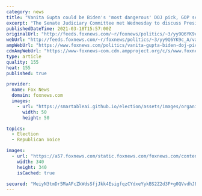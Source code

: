 ```yaml
---
category: news
title: "Vanita Gupta could be Biden's 'most dangerous' DOJ pick, GOP senator argues, while Dem leader decries 'smears'"
excerpt: "The Senate Judiciary Committee met Wednesday to discuss President Biden's nominations of Lisa Monaco to be the next deputy attorney general and Vanita Gupta as associate attorney general."
publishedDateTime: 2021-03-18T15:57:00Z
originalUrl: "http://feeds.foxnews.com/~r/foxnews/politics/~3/yy9Q6YK9c_A/vanita-gupta-biden-doj-pick-john-cornyn"
webUrl: "http://feeds.foxnews.com/~r/foxnews/politics/~3/yy9Q6YK9c_A/vanita-gupta-biden-doj-pick-john-cornyn"
ampWebUrl: "https://www.foxnews.com/politics/vanita-gupta-biden-doj-pick-john-cornyn.amp"
cdnAmpWebUrl: "https://www-foxnews-com.cdn.ampproject.org/c/s/www.foxnews.com/politics/vanita-gupta-biden-doj-pick-john-cornyn.amp"
type: article
quality: 155
heat: 155
published: true

provider:
  name: Fox News
  domain: foxnews.com
  images:
    - url: "https://smartableai.github.io/election/assets/images/organizations/foxnews.com-50x50.jpg"
      width: 50
      height: 50

topics:
  - Election
  - Republican Voice

images:
  - url: "https://a57.foxnews.com/static.foxnews.com/foxnews.com/content/uploads/2021/03/340/340/RonnBlitzerHeadshot.jpg?ve=1&tl=1"
    width: 340
    height: 340
    isCached: true

secured: "MeiyN3tmDr5MaAFcZkWdsSfjJkk4EsigfqzCYdxeYykBS2Z2d3F+g0QVvdhJEXtUptQImYA5EazNqq/AtfNChmzcm3OK6pEk21bFEMHiKLq5nsISwyRQaCVo+k/2vCMNAhhoyGQY7QpdoNfchNPs7MNW2Ep/t2wLrjiJA7jlUdALGkADGoJGd2KcjJIrbDt9vrktHQLbuI0zWmNcjVSjOiQtABsUldX9l3JJnSrMQgcBO1gXFm8L4gLTND2x7kXZG18lyTG7WokfYrxVY6beJiRIAvKp+7me1zF9YFoV+zKJAnutNdTvQDEk+lDkPfMyRhacIcpOfpEyAvA/YmIoVoeUkSjI3Q8Fy2oUKH34zTY=;uK+G7JG1smlanemrrJZGZA=="
---
```


